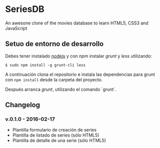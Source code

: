 # SeriesDB
An awesone clone of the movies database to learn HTML5, CSS3 and JavaScript


## Setuo de entorno de desarrollo

Debes tener instalado [nodejs](http://nodejs.org/en/) y con *npm* instalar *grunt* y *less* utilizando:

```
$ sudo npm install -g grunt-cli less
```

A continuación clona el repositorio e instala las dependencias para grunt con `npm install` desde la carpeta del proyecto.

Después arranca *grunt*, utilizando el comando ´grunt´.


## Changelog

### v.0.1.0 - 2016-02-17

* Plantilla formulario de creación de series
* Plantilla de listado de series (sólo HTML5)
* Plantilla de detalle de una serie (sólo HTML5)

